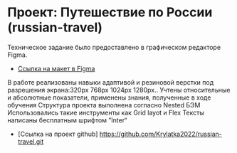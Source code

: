 # Проект: Путешествие по России (russian-travel)

Техническое задание было предоставлено в графическом редакторе Figma.
* [Ссылка на макет в Figma](https://www.figma.com/file/5S2WSbEFL6awjVWJ0NWL8Q/Sprint-3_-Russia-_-desktop-mobile?node-id=28503%3A0)


В работе реализованы навыки адаптивой и резиновой верстки под разрешения экрана:320px 768px 1024px 1280px.. Учтены относительные и абсолютные показатели, применены знания, полученные в ходе обучения
Структура проекта выполнена согласно  Nested БЭМ
Использовались такие инструменты как Grid layot и Flex
Тексты написаны бесплатным шрифтом ”Inter“

* [Ссылка на проект github] https://github.com/Krylatka2022/russian-travel.git